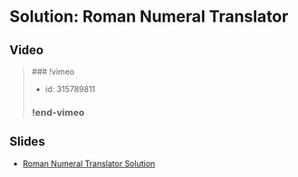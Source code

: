 
# Solution: Roman Numeral Translator



## Video

<blockquote>
### !vimeo

* id: 315789811

### !end-vimeo
</blockquote>



## Slides

* [Roman Numeral Translator Solution](https://docs.google.com/a/hackreactor.com/presentation/d/167D_iAOApzmAKRZlGbFzRanN0V66TdgUdXaeohredMs/embed?start=false&loop=false&delayms=3000)

